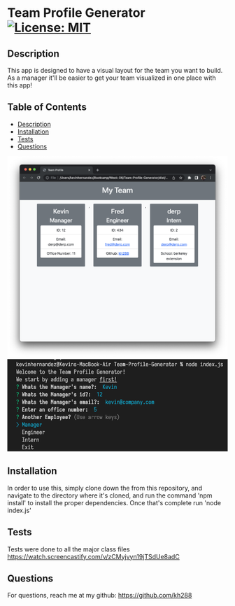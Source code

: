 # Team Profile Generator [![License: MIT](https://img.shields.io/badge/License-MIT-yellow.svg)](https://opensource.org/licenses/MIT)

## Description
This app is designed to have a visual layout for the team you want to build. As a manager it'll be easier to get your team visualized in one place with this app!

## Table of Contents
* [Description](#description)
* [Installation](#installation)
* [Tests](#tests)
* [Questions](#questions)

![Example Image](./images/01-team.png)
![Example Image](./images/02-team.png)

## Installation
In order to use this, simply clone down the from this repository, and navigate to the directory where it's cloned, and run the command 'npm install' to install the proper dependencies. Once that's complete run 'node index.js'

## Tests
Tests were done to all the major class files
https://watch.screencastify.com/v/zCMyjvyn19jTSdUe8adC

## Questions
For questions, reach me at my github: https://github.com/kh288